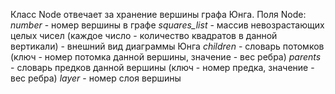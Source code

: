 Класс Node отвечает за хранение вершины графа Юнга.
Поля Node:
*number* - номер вершины в графе
*squares_list* - массив невозрастающих целых чисел (каждое число - количество квадратов в данной вертикали) - внешний вид диаграммы Юнга
*children* - словарь потомков (ключ - номер потомка данной вершины, значение - вес ребра)
*parents* - словарь предков данной вершины (ключ - номер предка, значение - вес ребра)
*layer* - номер слоя вершины
